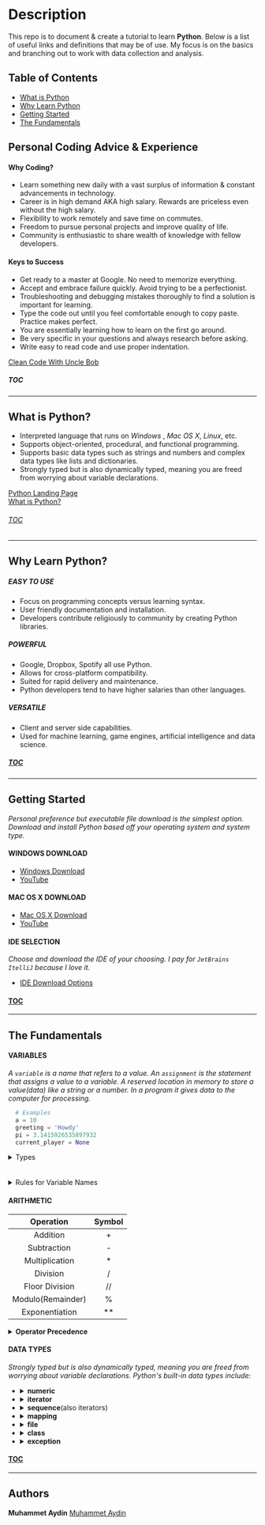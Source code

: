 # Description
This repo is to document & create a tutorial to learn **Python**. Below is a list of useful links and definitions that may be of use. My focus is on the basics and branching out to work with data collection and analysis. 

## <a id="toc"></a>Table of Contents
   * [What is Python](#what)
   * [Why Learn Python](#why)
   * [Getting Started](#start)
   * [The Fundamentals](#basics)
   
## <a id="advice"></a> Personal Coding Advice & Experience
  #### Why Coding? 
   * Learn something new daily with a vast surplus of information & constant advancements in technology.
   * Career is in high demand AKA high salary. Rewards are priceless even without the high salary.
   * Flexibility to work remotely and save time on commutes.
   * Freedom to pursue personal projects and improve quality of life.
   * Community is enthusiastic to share wealth of knowledge with fellow developers.
   
  #### Keys to Success
   * Get ready to a master at Google. No need to memorize everything.   
   * Accept and embrace failure quickly. Avoid trying to be a perfectionist.
   * Troubleshooting and debugging mistakes thoroughly to find a solution is important for learning.
   * Type the code out until you feel comfortable enough to copy paste. Practice makes perfect.
   * You are essentially learning how to learn on the first go around.  
   * Be very specific in your questions and always research before asking.
   * Write easy to read code and use proper indentation. 
   
   [Clean Code With Uncle Bob](https://www.youtube.com/watch?v=-1CuAiKdBQs) 
   ##### [TOC](#toc)

***
## <a id="what"></a>What is Python?
  * Interpreted language that runs on *Windows* , *Mac OS X*, *Linux*, etc.
  * Supports object-oriented, procedural, and functional programming. 
  * Supports basic data types such as strings and numbers and complex data types like lists and dictionaries.
  * Strongly typed but is also dynamically typed, meaning you are freed from worrying about variable declarations.
 
  [Python Landing Page](https://www.python.org/) <br />
  [What is Python?](https://www.python.org/doc/essays/blurb/)

###### [TOC](#toc)
***
## <a id="why"></a>Why Learn Python?

  ##### EASY TO USE 
   * Focus on programming concepts versus learning syntax.
   * User friendly documentation and installation.
   * Developers contribute religiously to community by creating Python libraries.
  ##### POWERFUL
   * Google, Dropbox, Spotify all use Python.
   * Allows for cross-platform compatibility.
   * Suited for rapid delivery and maintenance. 
   * Python developers tend to have higher salaries than other languages. 
  ##### VERSATILE
   * Client and server side capabilities.
   * Used for machine learning, game engines, artificial intelligence and data science.
  ##### [TOC](#toc)

***
## <a id="start"></a>Getting Started
  *Personal preference but executable file download is the simplest option. Download and install Python based off your operating system and system type.*

  #### WINDOWS DOWNLOAD
   * [Windows Download](https://www.python.org/downloads/windows/)
   * [YouTube](https://www.youtube.com/watch?v=i-MuSAwgwCU)

  #### MAC OS X DOWNLOAD
   * [Mac OS X Download](https://www.python.org/downloads/mac-osx/)
   * [YouTube](https://www.youtube.com/watch?v=TgA4ObrowRg)

  #### IDE SELECTION
   *Choose and download the IDE of your choosing. I pay for `JetBrains ItelliJ` because I love it.*
   * [IDE Download Options](https://www.guru99.com/python-ide-code-editor.html)  
     
  #### [TOC](#toc)
***
## <a id="basics"></a>The Fundamentals

  #### VARIABLES  
  *A `variable` is a name that refers to a value. An `assignment` is the statement that assigns a value to a variable. A reserved location in memory to store a value(data) like a string or a number. In a program it gives data to the computer for processing.* 
  <br />
  
  ```python
    # Examples
    a = 10
    greeting = 'Howdy'
    pi = 3.1415926535897932
    current_player = None
  ```
  
  <details>
    <summary>Types</summary>
    <p>A category of values.</p>
    <table>
      <tr>
        <th>Type</th>
        <th>Value</th>
        <th>Description</th>
      </tr>
      <tr>
        <td>bool</td>
        <td>True or False</td>
        <td>Boolean</td>
      </tr>
      <tr>
        <td>float</td>
        <td>5.3</td>
        <td>Floating-point number</td>
      </tr>
      <tr>
        <td>int</td>
        <td>1</td>
        <td>Integer</td>
      </tr>
      <tr>
        <td>str</td>
        <td>'single' or "double"</td>
        <td>String</td>
      </tr>
      <tr>
        <td>None</td>
        <td> </td>
        <td>Absence of value</td>
      </tr>
    </table>
    <a href="https://realpython.com/python-data-types/">More Information</a>
  </details>
  <br><br>
  <details>
    <summary>Rules for Variable Names</summary>
    <ul>
        <li>Must begin with a letter(upper or lower case) or an underscore_ character</li>
        <li>Can contain letters, numbers or underscore characters but can not begin with a number</li>
        <li>Variables are case sensitive so example and Example refer to 2 different variables</li>
        <li>Variables are names/labels that are bound to a value with the use of =.</li>
    </ul>
    <a href="https://realpython.com/python-variables/#object-references">More Info</a>
  </details>
  
   #### ARITHMETIC
   Operation | Symbol
   | :---: | :---: |
   Addition  | + 
   Subtraction | - 
   Multiplication  | * 
   Division  | / 
   Floor Division  | // 
   Modulo(Remainder) | % 
   Exponentiation | ** 
   
   <details>
        <summary><b>Operator Precedence</b></summary>
        <h5>PEMDAS</h5>
        <p>Parenthesis, Exponents, Multiplication / Division, Addition / Subtraction</p>
        <ul>
            <li>Multiplication and division have equal precedence.</li>
            <li>Addition and subtraction have equal precedence.</li>
            <li>If an expression contains operations of equal precedence, they're evaluated from left to right.</li>
        </ul>
   </details>
   
   #### DATA TYPES 
   *Strongly typed but is also dynamically typed, meaning you are freed from worrying about variable declarations. Python's built-in data types include:* 
 
   * <details>
        <summary><b>numeric</b></summary>
        <p>Note: It is important to understand the difference in the different numeric types.</p>
        <h5>int</h5>
        <ul>
            <li>Whole numbers with no fractional part or decimals.</li>
            <li>Computations using integers are significantly faster than using floating point numbers.</li>
            <li>Python 3 has no maximum size limitation for ints. You will run out of memory before you can can exceed the size limit.</li>
            <li>Python 2 used to have a long for large numbers but has been replaced by int in latest edition.</li>
        </ul>
        <h5>float</h5>
        <ul>
            <li>Real numbers or numbers having a fractional part after the decimal.</li>
            <li>Max float value on 64 bit computer is 1.797e308 or move the decimal 308 places right.</li>
            <li>Minimum float value is 2.25e-308 or 307 zeros before the decimal point.</li>
            <li>52 digits of precision generally enough, but if you require more precision you can use a Decimal data type.</li>
        </ul>
        <h5>complex</h5>
        <ul>
            <li>Contain a real and an imaginary part, based on square root of -1.</li>
            <li>More for advanced mathematics/engineering topics.</li>
            <li>WILL NOT be covered in this tutorial.</li>
        </ul>
      </details>
        
   * <details>
        <summary><b>iterator</b></summary>
      </details>
    
   * <details>
        <summary><b>sequence</b>(also iterators)</summary>
        <h5>strings</h5>
        <ul>
            <li>Strings are a sequence of characters, and a derived data type.</li>
            <li>Immutable: Once they are defined, they cannot be changed. </li>
            <li>Built-in Python methods such as `replace()`, `join()`,`split()`, etc.</li>
        </ul>
      </details>
      
   * <details>
        <summary><b>mapping</b></summary>
      </details>
    
   * <details>
        <summary><b>file</b></summary>
      </details>
    
   * <details>
        <summary><b>class</b></summary>
      </details>
       
   * <details>
        <summary><b>exception</b></summary>
      </details>
     
  #### [TOC](#toc)             
***
## Authors
**Muhammet Aydin** [Muhammet Aydin](https://github.com/muhammeta7)

